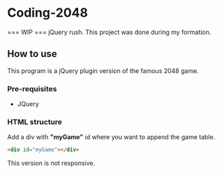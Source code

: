 # Coding-2048
=== WIP ===
jQuery rush. This project was done during my formation.

## How to use
This program is a jQuery plugin version of the famous 2048 game. 

### Pre-requisites
* JQuery

### HTML structure
Add a div with **"myGame"** id where you want to append the game table.
```html
<div id="myGame"></div>
```

This version is not responsive.
